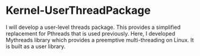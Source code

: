Kernel-UserThreadPackage
========================

I will develop a user-level threads package. This provides a simplified replacement for Pthreads that is used previously. Here, I developed Mythreads library which provides a preemptive multi-threading on Linux. It is built as a user library.
